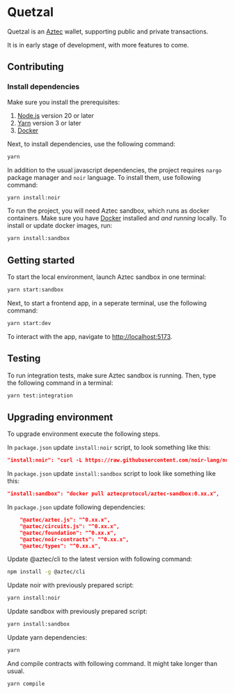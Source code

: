 # Quetzal
Quetzal is an [Aztec](https://aztec.network/) wallet, supporting public and private transactions.

It is in early stage of development, with more features to come.

## Contributing

### Install dependencies

Make sure you install the prerequisites:
1. [Node.js](https://nodejs.org/en) version 20 or later
2. [Yarn](https://yarnpkg.com/) version 3 or later
3. [Docker](https://www.docker.com/)

Next, to install dependencies, use the following command:
```bash
yarn
```

In addition to the usual javascript dependencies, the project requires `nargo` package manager and `noir` language.
To install them, use following command:

```bash
yarn install:noir
```

To run the project, you will need Aztec sandbox, which runs as docker containers.
Make sure you have [Docker](https://www.docker.com/) installed and _and running_ locally.
To install or update docker images, run:

```bash
yarn install:sandbox
```

## Getting started

To start the local environment, launch Aztec sandbox in one terminal:

```bash
yarn start:sandbox
```

Next, to start a frontend app, in a seperate terminal, use the following command:

```bash
yarn start:dev
```

To interact with the app, navigate to [http://localhost:5173](http://localhost:5173).

## Testing

To run integration tests, make sure Aztec sandbox is running.
Then, type the following command in a terminal:

```bash
yarn test:integration
```


## Upgrading environment

To upgrade environment execute the following steps.

In `package.json` update `install:noir` script, to look something like this:
```json
"install:noir": "curl -L https://raw.githubusercontent.com/noir-lang/noirup/main/install | bash noirup -v 0.17.0-aztec.2",
```

In `package.json` update `install:sandbox` script to look like something like this:
```json
"install:sandbox": "docker pull aztecprotocol/aztec-sandbox:0.xx.x",
```

In `package.json` update following dependencies:
```json
    "@aztec/aztec.js": "^0.xx.x",
    "@aztec/circuits.js": "^0.xx.x",
    "@aztec/foundation": "^0.xx.x",
    "@aztec/noir-contracts": "^0.xx.x",
    "@aztec/types": "^0.xx.x",
```

Update @aztec/cli to the latest version with following command:
```sh
npm install -g @aztec/cli
```

Update noir with previously prepared script:
```sh
yarn install:noir
```

Update sandbox with previously prepared script:
```sh
yarn install:sandbox
```

Update yarn dependencies:
```sh
yarn
```

And compile contracts with following command. It might take longer than usual.
```sh
yarn compile
```
